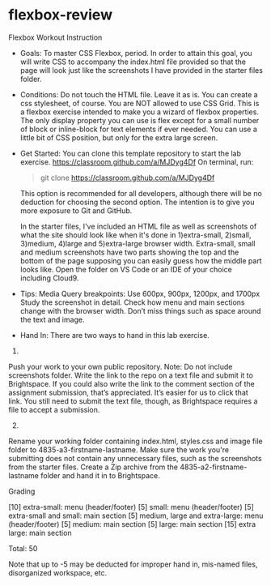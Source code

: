 # flexbox-review
Flexbox Workout Instruction

- Goals: To master CSS Flexbox, period.
  In order to attain this goal, you will write CSS to accompany the index.html file provided so that the page will look just like the screenshots I have provided in the starter files folder.

- Conditions:
  Do not touch the HTML file. Leave it as is.
  You can create a css stylesheet, of course.
  You are NOT allowed to use CSS Grid. This is a flexbox exercise intended to make you a wizard of flexbox properties. 
  The only display property you can use is flex except for a small number of block or inline-block for text elements if ever needed.
  You can use a little bit of CSS position, but only for the extra large screen.

- Get Started: 
  You can clone this template repository to start the lab exercise.
  https://classroom.github.com/a/MJDyg4Df
  On terminal, run:
  > git clone https://classroom.github.com/a/MJDyg4Df

  This option is recommended for all developers, although there will be no deduction for choosing the second option.
  The intention is to give you more exposure to Git and GitHub.

  In the starter files, I've included an HTML file as well as screenshots of what the site should look like when it's done in 1)extra-small, 2)small, 3)medium, 4)large and 5)extra-large browser width. 
  Extra-small, small and medium screenshots have two parts showing the top and the bottom of the page supposing you can easily guess how the middle part looks like.
  Open the folder on VS Code or an IDE of your choice including Cloud9.

- Tips:
  Media Query breakpoints: Use 600px, 900px, 1200px, and 1700px
  Study the screenshot in detail. Check how menu and main sections change with the browser width. Don’t miss things such as space around the text and image.


- Hand In:
There are two ways to hand in this lab exercise.
1.
Push your work to your own public repository. Note: Do not include screenshots folder.
Write the link to the repo on a text file and submit it to Brightspace. If you could also write the link to the comment section of the assignment submission, that’s appreciated. It’s easier for us to click that link. You still need to submit the text file, though, as Brightspace requires a file to accept a submission.

2.
Rename your working folder containing index.html, styles.css and image file folder to 4835-a3-firstname-lastname. Make sure the work you're submitting does not contain any unnecessary files, such as the screenshots from the starter files. Create a Zip archive from the 4835-a2-firstname-lastname folder and hand it in to Brightspace. 


Grading
 
[10] extra-small: menu (header/footer)
[5] small: menu (header/footer)
[5] extra-small and small: main section
[5] medium, large and extra-large: menu (header/footer)
[5] medium: main section
[5] large: main section
[15] extra large: main section
 
Total: 50
 
Note that up to -5 may be deducted for improper hand in, mis-named files, disorganized workspace, etc. 

